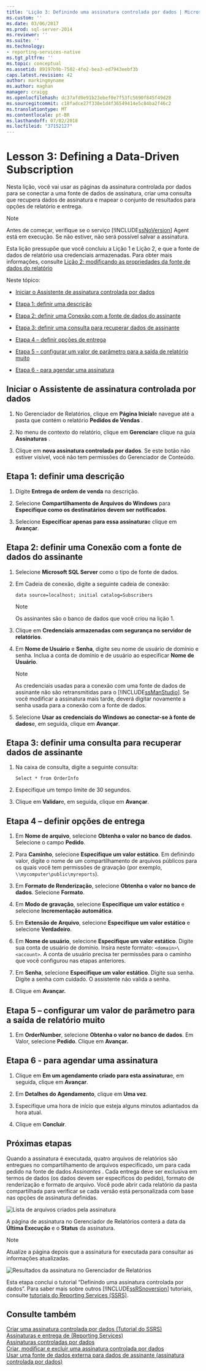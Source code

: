 ```yaml
---
title: 'Lição 3: Definindo uma assinatura controlada por dados | Microsoft Docs'
ms.custom: ''
ms.date: 03/06/2017
ms.prod: sql-server-2014
ms.reviewer: ''
ms.suite: ''
ms.technology:
- reporting-services-native
ms.tgt_pltfrm: ''
ms.topic: conceptual
ms.assetid: 89197b9b-7502-4fe2-bea3-ed7943eebf3b
caps.latest.revision: 42
author: markingmyname
ms.author: maghan
manager: craigg
ms.openlocfilehash: dc37afd9e91b23ebef0e7f53fc5690f845f49d28
ms.sourcegitcommit: c18fadce27f330e1d4f36549414e5c84ba2f46c2
ms.translationtype: MT
ms.contentlocale: pt-BR
ms.lasthandoff: 07/02/2018
ms.locfileid: "37152127"
---
```

# <a name="lesson-3-defining-a-data-driven-subscription"></a>Lesson 3: Defining a Data-Driven Subscription
  Nesta lição, você vai usar as páginas da assinatura controlada por dados para se conectar a uma fonte de dados de assinatura, criar uma consulta que recupera dados de assinatura e mapear o conjunto de resultados para opções de relatório e entrega.  
  
> [!NOTE]  
>  Antes de começar, verifique se o serviço [!INCLUDE[ssNoVersion](../includes/ssnoversion-md.md)] Agent está em execução. Se não estiver, não será possível salvar a assinatura.  
  
 Esta lição pressupõe que você concluiu a Lição 1 e Lição 2, e que a fonte de dados de relatório usa credenciais armazenadas.  Para obter mais informações, consulte [Lição 2: modificando as propriedades da fonte de dados do relatório](../reporting-services/lesson-2-modifying-the-report-data-source-properties.md)  
  
 Neste tópico:  
  
-   [Iniciar o Assistente de assinatura controlada por dados](#bkmk_startwizard)  
  
-   [Etapa 1: definir uma descrição](#bkmk_definesubscription)  
  
-   [Etapa 2: definir uma Conexão com a fonte de dados do assinante](#bkmk_defineconnectiontosubscriber)  
  
-   [Etapa 3: definir uma consulta para recuperar dados de assinante](#bkmk_definequery)  
  
-   [Etapa 4 – definir opções de entrega](#bkmk_set_deliveryoptions)  
  
-   [Etapa 5 – configurar um valor de parâmetro para a saída de relatório muito](#bkmk_configure_parameter)  
  
-   [Etapa 6 - para agendar uma assinatura](#bkmk_schedule_subscription)  
  
##  <a name="bkmk_startwizard"></a> Iniciar o Assistente de assinatura controlada por dados  
  
1.  No Gerenciador de Relatórios, clique em **Página Inicial**e navegue até a pasta que contém o relatório **Pedidos de Vendas** .  
  
2.  No menu de contexto do relatório, clique em **Gerenciar**e clique na guia **Assinaturas** .  
  
3.  Clique em **nova assinatura controlada por dados**. Se este botão não estiver visível, você não tem permissões do Gerenciador de Conteúdo.  
  
##  <a name="bkmk_definesubscription"></a> Etapa 1: definir uma descrição  
  
1.  Digite **Entrega de ordem de venda** na descrição.  
  
2.  Selecione **Compartilhamento de Arquivos do Windows** para **Especifique como os destinatários devem ser notificados**.  
  
3.  Selecione **Especificar apenas para essa assinatura**e clique em **Avançar**.  
  
##  <a name="bkmk_defineconnectiontosubscriber"></a> Etapa 2: definir uma Conexão com a fonte de dados do assinante  
  
1.  Selecione **Microsoft SQL Server** como o tipo de fonte de dados.  
  
2.  Em Cadeia de conexão, digite a seguinte cadeia de conexão:  
  
    ```  
    data source=localhost; initial catalog=Subscribers  
    ```  
  
    > [!NOTE]  
    >  Os assinantes são o banco de dados que você criou na lição 1.  
  
3.  Clique em **Credenciais armazenadas com segurança no servidor de relatórios**.  
  
4.  Em **Nome de Usuário** e **Senha**, digite seu nome de usuário de domínio e senha. Inclua a conta de domínio e de usuário ao especificar **Nome de Usuário**.  
  
    > [!NOTE]  
    >  As credenciais usadas para a conexão com uma fonte de dados de assinante não são retransmitidas para o [!INCLUDE[ssManStudio](../includes/ssmanstudio-md.md)]. Se você modificar a assinatura mais tarde, deverá digitar novamente a senha usada para a conexão com a fonte de dados.  
  
5.  Selecione **Usar as credenciais do Windows ao conectar-se à fonte de dados**e, em seguida, clique em **Avançar**.  
  
##  <a name="bkmk_definequery"></a> Etapa 3: definir uma consulta para recuperar dados de assinante  
  
1.  Na caixa de consulta, digite a seguinte consulta:  
  
    ```  
    Select * from OrderInfo  
    ```  
  
2.  Especifique um tempo limite de 30 segundos.  
  
3.  Clique em **Validar**e, em seguida, clique em **Avançar**.  
  
##  <a name="bkmk_set_deliveryoptions"></a> Etapa 4 – definir opções de entrega  
  
1.  Em **Nome de arquivo**, selecione **Obtenha o valor no banco de dados**. Selecione o campo **Pedido**.  
  
2.  Para **Caminho**, selecione **Especifique um valor estático**. Em definindo valor, digite o nome de um compartilhamento de arquivos públicos para os quais você tem permissões de gravação (por exemplo, `\\mycomputer\public\myreports`).  
  
3.  Em **Formato de Renderização**, selecione **Obtenha o valor no banco de dados**. Selecione **Formato**.  
  
4.  Em **Modo de gravação**, selecione **Especifique um valor estático** e selecione **Incrementação automática**.  
  
5.  Em **Extensão de Arquivo**, selecione **Especifique um valor estático** e selecione **Verdadeiro**.  
  
6.  Em **Nome de usuário**, selecione **Especifique um valor estático**. Digite sua conta de usuário de domínio. Insira neste formato: `<domain>\<account>`. A conta de usuário precisa ter permissões para o caminho que você configurou nas etapas anteriores.  
  
7.  Em **Senha**, selecione **Especifique um valor estático**. Digite sua senha. Digite a senha com cuidado. O assistente não valida a senha.  
  
8.  Clique em **Avançar.**  
  
##  <a name="bkmk_configure_parameter"></a> Etapa 5 – configurar um valor de parâmetro para a saída de relatório muito  
  
1.  Em **OrderNumber**, selecione **Obtenha o valor no banco de dados**. Em Valor, selecione **Pedido**. Clique em **Avançar.**  
  
##  <a name="bkmk_schedule_subscription"></a> Etapa 6 - para agendar uma assinatura  
  
1.  Clique em **Em um agendamento criado para esta assinatura**e, em seguida, clique em **Avançar**.  
  
2.  Em **Detalhes do Agendamento**, clique em **Uma vez**.  
  
3.  Especifique uma hora de início que esteja alguns minutos adiantados da hora atual.  
  
4.  Clique em **Concluir**.  
  
## <a name="next-steps"></a>Próximas etapas  
 Quando a assinatura é executada, quatro arquivos de relatórios são entregues no compartilhamento de arquivos especificado, um para cada pedido na fonte de dados *Assinantes* . Cada entrega deve ser exclusiva em termos de dados (os dados devem ser específicos do pedido), formato de renderização e formato de arquivo. Você pode abrir cada relatório da pasta compartilhada para verificar se cada versão está personalizada com base nas opções de assinatura definidas.  
  
 ![Lista de arquivos criados pela assinatura](../../2014/tutorials/media/ssrs-tutorial-datadriven-subscription-filelist.gif "Lista de arquivos criados pela assinatura")  
  
 A página de assinatura no Gerenciador de Relatórios conterá a data da **Última Execução** e o **Status** da assinatura.  
  
> [!NOTE]  
>  Atualize a página depois que a assinatura for executada para consultar as informações atualizadas.  
  
 ![Resultados da assinatura no Gerenciador de Relatórios](../../2014/tutorials/media/ssrs-tutorial-datadriven-subscription-status-reportmanager.gif "Resultados da assinatura no Gerenciador de Relatórios")  
  
 Esta etapa conclui o tutorial “Definindo uma assinatura controlada por dados”. Para saber mais sobre outros [!INCLUDE[ssRSnoversion](../includes/ssrsnoversion-md.md)] tutoriais, consulte [tutoriais do Reporting Services &#40;SSRS&#41;](../reporting-services/reporting-services-tutorials-ssrs.md).  
  
## <a name="see-also"></a>Consulte também  
 [Criar uma assinatura controlada por dados &#40;Tutorial do SSRS&#41;](../reporting-services/create-a-data-driven-subscription-ssrs-tutorial.md)   
 [Assinaturas e entrega de &#40;Reporting Services&#41;](subscriptions/subscriptions-and-delivery-reporting-services.md)   
 [Assinaturas controladas por dados](subscriptions/data-driven-subscriptions.md)   
 [Criar, modificar e excluir uma assinatura controlada por dados](subscriptions/create-modify-and-delete-data-driven-subscriptions.md)   
 [Usar uma fonte de dados externa para dados de assinante &#40;assinatura controlada por dados&#41;](subscriptions/use-an-external-data-source-for-subscriber-data-data-driven-subscription.md)  
  
  
